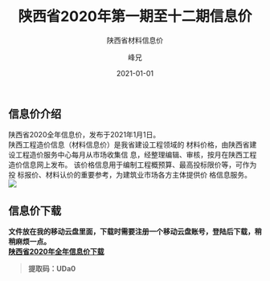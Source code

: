 ﻿---
layout:     post
title:      陕西省2020年第一期至十二期信息价
subtitle:   陕西省材料信息价
date:       2021-01-01
author:     峰兄
header-img: img/the-first.png
catalog: true
tags:
- 材料信息价
---
## 信息价介绍 ##
  陕西省2020全年信息价，发布于2021年1月1日。  
  陕西工程造价信息（材料信息价）是我省建设工程领域的
材料价格，由陕西省建设工程造价服务中心每月从市场收集信
息，经整理编辑、审核，按月在陕西工程造价信息网上发布。
该价格信息用于编制工程概预算、最高投标限价等，可作为投
标报价、材料认价的重要参考，为建筑业市场各方主体提供价
格信息服务。  
![](https://pic1.imgdb.cn/item/67f37648e381c3632bee4fb2.jpg)

## 信息价下载 ##
**文件放在我的移动云盘里面，下载时需要注册一个移动云盘账号，登陆后下载，稍稍麻烦一点。**  
[**陕西省2020年全年信息价下载**][2]  

> **提取码：UDa0**





  [2]:  https://caiyun.139.com/m/i?105Cq9jgwJSYI
